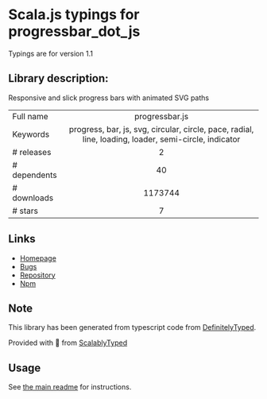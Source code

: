 
# Scala.js typings for progressbar_dot_js

Typings are for version 1.1

## Library description:
Responsive and slick progress bars with animated SVG paths

|                    |                 |
| ------------------ | :-------------: |
| Full name          | progressbar.js |
| Keywords           | progress, bar, js, svg, circular, circle, pace, radial, line, loading, loader, semi-circle, indicator |
| # releases         | 2 |
| # dependents       | 40 |
| # downloads        | 1173744 |
| # stars            | 7 |

## Links
- [Homepage](https://kimmobrunfeldt.github.io/progressbar.js/)
- [Bugs](https://github.com/kimmobrunfeldt/progressbar.js/issues)
- [Repository](https://github.com/kimmobrunfeldt/progressbar.js)
- [Npm](https://www.npmjs.com/package/progressbar.js)
    


## Note
This library has been generated from typescript code from [DefinitelyTyped](https://definitelytyped.org).

Provided with :purple_heart: from [ScalablyTyped](https://github.com/oyvindberg/ScalablyTyped)

## Usage
See [the main readme](../../readme.md) for instructions.


